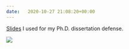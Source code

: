 ```yaml
---
date:   2020-10-27 21:08:20+00:00
---
```


<a href="https://bachirelkhadir.github.io/thesis-princeton-orfe/#/">Slides</a> I used for my Ph.D. dissertation defense.

<a href="https://bachirelkhadir.github.io/thesis-princeton-orfe/#/"><img src="https://storage.googleapis.com/bachirelkhadir.com/thesis_slide_thumbail.png"/></a>
